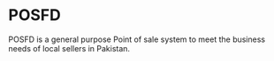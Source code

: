 # POSFD

POSFD is a general purpose Point of sale system to meet the business needs of local sellers in Pakistan.